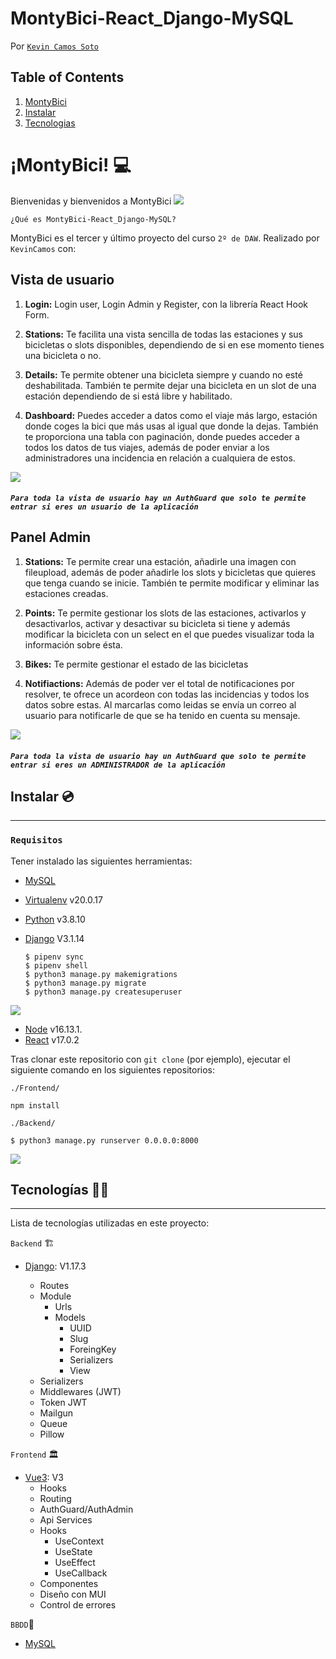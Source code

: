 


# MontyBici-React_Django-MySQL

Por  [`Kevin Camos Soto`](https://github.com/KevinCamos)

## Table of Contents

1. [MontyBici](#montibici)
2. [Instalar](#Instalar)
3. [Tecnologias](#Tecnologias)

# ¡MontyBici! 💻

Bienvenidas y bienvenidos a MontyBici
<img src="./img/1.-ObtainBike.gif">

`¿Qué es MontyBici-React_Django-MySQL?`

MontyBici es el tercer y último proyecto del curso `2º de DAW`. Realizado  por `KevinCamos` con:

## Vista de usuario

1. **Login:**
   Login user, Login Admin y Register, con la librería  React Hook Form.

2. **Stations:**
   Te facilita una vista sencilla de todas las estaciones y sus bicicletas o slots disponibles, dependiendo de si en ese momento tienes una bicicleta o no.
3. **Details:**
    Te permite obtener una bicicleta siempre y cuando no esté deshabilitada. También te permite dejar una bicicleta en un slot de una estación dependiendo de si está libre y habilitado.
4. **Dashboard:**
   Puedes acceder a datos como el viaje más largo, estación donde coges la bici que más usas al igual que donde la dejas. También te proporciona una tabla con paginación, donde puedes acceder a todos los datos de tus viajes, además de poder enviar a los administradores una incidencia en relación a cualquiera de estos.

<img src="./img/2.-Dashboard.gif">

##### `Para toda la vista de usuario hay un AuthGuard que solo te permite entrar si eres un usuario de la aplicación`

## Panel Admin

1. **Stations:**
   Te permite crear una estación, añadirle una imagen con fileupload, además de poder añadirle los slots y bicicletas que quieres que tenga cuando se inicie. También te permite modificar y eliminar las estaciones creadas.

2. **Points:**
    Te permite gestionar los slots de las estaciones, activarlos y desactivarlos, activar y desactivar su bicicleta si tiene y además modificar la bicicleta con un select en el que puedes visualizar toda la información sobre ésta.
3. **Bikes:**
    Te permite gestionar el estado de las bicicletas
4. **Notifiactions:**
   Además de poder ver el total de notificaciones por resolver, te ofrece un acordeon con todas las incidencias y todos los datos sobre estas. Al marcarlas como leidas se envía un correo al usuario para notificarle de que se ha tenido en cuenta su mensaje.
<img src="./img/3.-CreateStation.gif">

##### `Para toda la vista de usuario hay un AuthGuard que solo te permite entrar si eres un ADMINISTRADOR de la aplicación`

## Instalar 💿

---

### `Requisitos`

Tener instalado las siguientes herramientas:

- [MySQL](https://www.mysql.com/)
- [Virtualenv](https://virtualenv.pypa.io/en/latest/) v20.0.17
- [Python](https://www.python.org/) v3.8.10

- [Django](https://www.djangoproject.com/) V3.1.14


  ```
  $ pipenv sync
  $ pipenv shell
  $ python3 manage.py makemigrations
  $ python3 manage.py migrate
  $ python3 manage.py createsuperuser
  ```
<img src="./img/4.-UpdatePointsBikes.gif">

- [Node](https://ubunlog.com/php-8-0-instalar-lenguaje-en-ubuntu/) v16.13.1.
- [React](https://reactjs.org/) v17.0.2

Tras clonar este repositorio con `git clone` (por ejemplo), ejecutar el siguiente comando en los siguientes repositorios:

`./Frontend/`
```
npm install
```

`./Backend/`

```
$ python3 manage.py runserver 0.0.0.0:8000
```


<img src="./img/5.-Notifications.gif">



## Tecnologías 👨‍💻

---

Lista de tecnologías utilizadas en este proyecto:

`Backend` 🏗️

- [Django](https://go.dev/):  V1.17.3

  - Routes
  - Module
    - Urls
    - Models 
      - UUID
      - Slug
      - ForeingKey
      - Serializers
      - View
  - Serializers
  - Middlewares (JWT)
  - Token JWT
  - Mailgun
  - Queue
  - Pillow


`Frontend` 🏛️

- [Vue3](https://vue3.org): V3
  - Hooks
  - Routing
  - AuthGuard/AuthAdmin
  - Api Services
  - Hooks
    - UseContext
    - UseState
    - UseEffect
    - UseCallback
  - Componentes 
  - Diseño con MUI 
  - Control de errores


`BBDD`💾

- [MySQL](https://www.mysql.com/)

